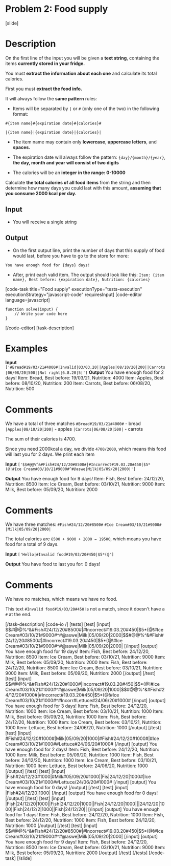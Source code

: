 # Problem 2: Food supply

[slide]
# Description

On the first line of the input you will be given a **text string**, containing the items **currently stored in your fridge.**

You must **extract the information about each one** and calculate its total calories.

First you must **extract the food info.** 

It will always follow the **same pattern** rules:

* Items will be separated by `|` or `#` (only one of the two) in the following format: 

`#{item name}#{expiration date}#{calories}#`

`|{item name}|{expiration date}|{calories}|`

* The item name may contain only **lowercase**, **uppercase** **letters**, and **spaces.**

* The expiration date will always follow the pattern: `{day}/{month}/{year}`, t**he day, month and year will consist of two digits**

* The calories will be an **integer in the range: 0-10000**

Calculate **the total calories of all food items** from the string and then determine how many days you could last with this amount, **assuming that you consume 2000 kcal per day.**

## Input

* You will receive a single string

## Output

- On the first output line, print the number of days that this supply of food would last, before you have to go to the store for more:

`You have enough food for {days} days!`

   - After, print each valid item. 
   The output should look like this:
`Item: {item name}, Best before: {expiration date}, Nutrition: {calories}`

[code-task title="Food supply" executionType="tests-execution" executionStrategy="javascript-code" requiresInput]
[code-editor language=javascript]
```
function solve(input) {
	// Write your code here
}
```
[/code-editor]
[task-description]

# Examples
 **Input** 
`['#Bread#19/03/21#4000#|Invalid|03/03.20||Apples|08/10/20|200||Carrots|06/08/20|500||Not right|6.8.20|5|']`
**Output**
You have enough food for 2 days\!
Item: Bread, Best before: 19\/03\/21, Nutrition: 4000
Item: Apples, Best before: 08\/10\/20, Nutrition: 200
Item: Carrots, Best before: 06\/08\/20, Nutrition: 500

# Comments
We have a total of three matches
`#Bread#19/03/21#4000#` - bread
`|Apples|08/10/20|200|` - apples
`|Carrots|06/08/20|500|` - carrots

The sum of their calories is 4700. 

Since you need 2000kcal a day, we divide `4700/2000`, which means this food will last you for 2 days.
We print each item

**Input** 
`['$$#@@%^&#Fish#24/12/20#8500#|#Incorrect#19.03.20#450|$5*(@!#Ice Cream#03/10/21#9000#^#@aswe|Milk|05/09/20|2000|']`

**Output**
You have enough food for 9 days\!
Item: Fish, Best before: 24\/12\/20, Nutrition: 8500
Item: Ice Cream, Best before: 03\/10\/21, Nutrition: 9000
Item: Milk, Best before: 05\/09\/20, Nutrition: 2000

# Comments
We have three matches:
`#Fish#24/12/20#8500#`
`#Ice Cream#03/10/21#9000#`
`|Milk|05/09/20|2000|`

The total calories are `8500 + 9000 + 2000 = 19500`, which means you have food for a total of 9 days.

**Input** 
`['Hello|#Invalid food#19/03/20#450|$5*(@']`

**Output**
You have food to last you for: 0 days!

# Comments
We have no matches, which means we have no food.

This text `#Invalid food#19/03/20#450` is not a match, since it doesn't have a `#` at the end.

[/task-description]
[code-io /]
[tests]
[test]
[input]
\$\$\#\@\@\%\^\&\#Fish#24\/12\/20#8500\#\|\#Incorrect\#19\.03\.20\#450\|\$5\*\(\@\!\#Ice Cream\#03\/10\/21\#9000\#\^\#\@aswe\|Milk\|05\/09\/20\|2000\|\$\$\#\@\@\%\^\&\#Fish\#24\/12\/20\#8500\#\|\#Incorrect\#19\.03\.20\#450\|\$5\*\(\@\!\#Ice Cream\#03\/10\/21\#9000\#\^\#\@aswe\|Milk\|05\/09\/20\|2000\|
[/input]
[output]
You have enough food for 19 days\!
Item\: Fish, Best before: 24\/12\/20, Nutrition\: 8500
Item\: Ice Cream, Best before: 03\/10\/21, Nutrition\: 9000
Item\: Milk, Best before\: 05\/09\/20, Nutrition\: 2000
Item\: Fish, Best before\: 24\/12\/20, Nutrition\: 8500
Item\: Ice Cream, Best before\: 03\/10\/21, Nutrition\: 9000
Item\: Milk, Best before\: 05\/09\/20, Nutrition\: 2000
[/output]
[/test]
[test]
[input]
\$\$\#\@\@\%\^\&\#Fish\#24\/12\/20\#1000\#\|Incorrect\#19\.03\.20\#450\|\$5\*\(\@\!\#Ice Cream\#03\/10\/21\#1000\#\^\#\@aswe\|Milk\|05\/09\/20\|1000\|\$\$\#\@\@\%\^\&\#Fish\#24\/12\/20\#1000\#\|\#Incorrect\#19.03\.20\#450\|\$5\*\(\@\!\#Ice Cream\#03\/10\/21\#1000\#\^\#Incorr\#Lettuce\#24\/06\/20\#1000\#
[/input]
[output]
You have enough food for 3 days\!
Item\: Fish, Best before\: 24\/12\/20, Nutrition\: 1000
Item\: Ice Cream, Best before\: 03\/10\/21, Nutrition\: 1000
Item\: Milk, Best before\: 05\/09\/20, Nutrition\: 1000
Item\: Fish, Best before\: 24\/12\/20, Nutrition\: 1000
Item\: Ice Cream, Best before\: 03\/10\/21, Nutrition\: 1000
Item\: Lettuce, Best before\: 24\/06\/20, Nutrition\: 1000
[/output]
[/test]
[test]
[input]
\#Fish\#24\/12\/20\#1000\#\|Milk\|05\/09\/20\|1000\|\#Fish\#24\/12\/20\#1000\#\|\#Ice Cream\#03\/10\/21\#1000\#\#Lettuce\#24\/06\/20\#1000\#
[/input]
[output]
You have enough food for 2 days\!
Item\: Fish, Best before\: 24\/12\/20, Nutrition\: 1000
Item\: Milk, Best before\: 05\/09\/20, Nutrition\: 1000
Item\: Fish, Best before\: 24\/12\/20, Nutrition\: 1000
Item\: Ice Cream, Best before\: 03\/10\/21, Nutrition\: 1000
Item\: Lettuce, Best before: 24\/06\/20, Nutrition\: 1000
[/output]
[/test]
[test]
[input]
\|Fish\#24\/12\/20\#1000\|\#Milk\#05\/09\/20\#1000\|\|Fis\|24\/12\/20\|1000\#\|Ice Cream#03\/10\/21\#1000\#\#Lettuce\/24/06\/20\#1000#
[/input]
[output]
You have enough food for 0 days\!
[/output]
[/test]
[test]
[input]
\|Fish\#24\/12\/20\|1000\|
[/input]
[output]
You have enough food for 0 days\!
[/output]
[/test]
[test]
[input]
\|Fish\|24\/12\/20\|1000\|\|Fish\|24\/12\/20\|1000\|\|Fish\|24\/12\/20\|1000\|\|\|24\/12\/20\|1000\|\|Fish\|24\/12\/2\|1000\|\|Fish\|24\/12\/20\|\|
[/input]
[output]
You have enough food for 1 days\!
Item\: Fish, Best before: 24\/12\/20, Nutrition\: 1000
Item\: Fish, Best before: 24\/12\/20, Nutrition\: 1000
Item\: Fish, Best before: 24\/12\/20, Nutrition\: 1000
[/output]
[/test]
[test]
[input]
\$\$\#\@\@\%\^\&\#Fish\#24\/12\/20\#8500\#\|\#Incorrect\#19\.03\.20\#450\|\$5\*\(\@\!\#Ice Cream\#03\/10\/21\#9000\#\^\#\@aswe\|Milk\|05\/09\/20\|2000\|
[/input]
[output]
You have enough food for 9 days\!
Item\: Fish, Best before: 24\/12\/20, Nutrition\: 8500
Item\: Ice Cream, Best before\: 03\/10\/21, Nutrition\: 9000
Item\: Milk, Best before: 05\/09\/20, Nutrition\: 2000
[/output]
[/test]
[/tests]
[/code-task]
[/slide]